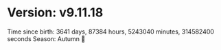 # Version: v9.11.18
Time since birth: 3641 days, 87384 hours, 5243040 minutes, 314582400 seconds
Season: Autumn 🍁
